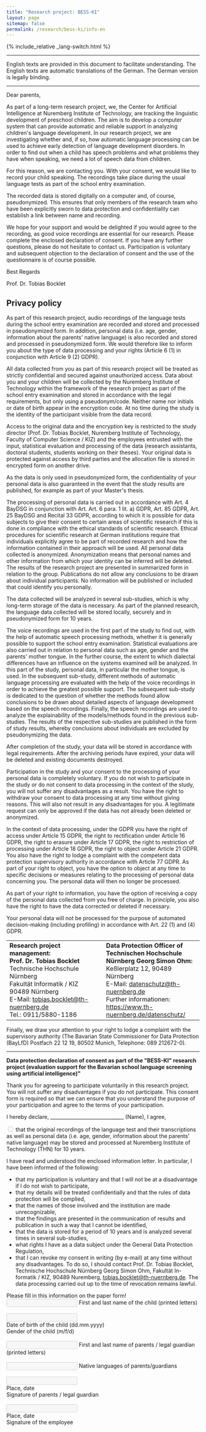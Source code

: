 ```yaml
---
title: "Research project: BESS-KI"
layout: page
sitemap: false
permalink: /research/bess-ki/info-en
---
```



{% include_relative _lang-switch.html %}

<hr />
<div class="alert alert-danger">
  English texts are provided in this document to facilitate understanding. The English texts are automatic translations of the German. The German version is legally binding.
</div>
<hr />

Dear parents,

As part of a long-term research project, we, the Center for Artificial Intelligence at Nuremberg Institute of Technology, are tracking the linguistic development of preschool children. The aim is to develop a computer system that can provide automatic and reliable support in analyzing children's language development. In our research project, we are investigating whether and, if so, how automatic language processing can be used to achieve early detection of language development disorders. In order to find out when a child has speech problems and what problems they have when speaking, we need a lot of speech data from children.

For this reason, we are contacting you. With your consent, we would like to record your child speaking. The recordings take place during the usual language tests as part of the school entry examination.

The recorded data is stored digitally on a computer and, of course, pseudonymized. This ensures that only members of the research team who have been explicitly sworn to data protection and confidentiality can establish a link between name and recording. 

We hope for your support and would be delighted if you would agree to the recording, as good voice recordings are essential for our research. Please complete the enclosed declaration of consent. If you have any further questions, please do not hesitate to contact us. Participation is voluntary and subsequent objection to the declaration of consent and the use of the questionnaire is of course possible.

Best Regards

Prof. Dr. Tobias Bocklet

## Privacy policy
As part of this research project, audio recordings of the language tests during the school entry examination are recorded and stored and processed in pseudonymized form. In addition, personal data (i.e. age, gender, information about the parents' native language) is also recorded and stored and processed in pseudonymized form. We would therefore like to inform you about the type of data processing and your rights (Article 6 (1) in conjunction with Article 9 (2) GDPR).

All data collected from you as part of this research project will be treated as strictly confidential and secured against unauthorized access. Data about you and your children will be collected by the Nuremberg Institute of Technology within the framework of the research project as part of the school entry examination and stored in accordance with the legal requirements, but only using a pseudonym/code. Neither name nor initials or date of birth appear in the encryption code. At no time during the study is the identity of the participant visible from the data record.

Access to the original data and the encryption key is restricted to the study director (Prof. Dr. Tobias Bocklet, Nuremberg Institute of Technology, Faculty of Computer Science / KIZ) and the employees entrusted with the input, statistical evaluation and processing of the data (research assistants, doctoral students, students working on their theses). Your original data is protected against access by third parties and the allocation file is stored in encrypted form on another drive.

As the data is only used in pseudonymized form, the confidentiality of your personal data is also guaranteed in the event that the study results are published, for example as part of your Master's thesis.

The processing of personal data is carried out in accordance with Art. 4 BayDSG in conjunction with Art. Art. 6 para. 1 lit. a) GDPR, Art. 85 GDPR, Art. 25 BayDSG and Recital 33 GDPR, according to which it is possible for data subjects to give their consent to certain areas of scientific research if this is done in compliance with the ethical standards of scientific research. Ethical procedures for scientific research at German institutions require that individuals explicitly agree to be part of recorded research and how the information contained in their approach will be used. All personal data collected is anonymized. Anonymization means that personal names and other information from which your identity can be inferred will be deleted. The results of the research project are presented in summarized form in relation to the group. Publications do not allow any conclusions to be drawn about individual participants. No information will be published or included that could identify you personally.

The data collected will be analyzed in several sub-studies, which is why long-term storage of the data is necessary. As part of the planned research, the language data collected will be stored locally, securely and in pseudonymized form for 10 years.

The voice recordings are used in the first part of the study to find out, with the help of automatic speech processing methods, whether it is generally possible to support the school entry examination. Statistical evaluations are also carried out in relation to personal data such as age, gender and the parents' mother tongue. In the further course, the extent to which dialectal differences have an influence on the systems examined will be analyzed. In this part of the study, personal data, in particular the mother tongue, is used. In the subsequent sub-study, different methods of automatic language processing are evaluated with the help of the voice recordings in order to achieve the greatest possible support. The subsequent sub-study is dedicated to the question of whether the methods found allow conclusions to be drawn about detailed aspects of language development based on the speech recordings. Finally, the speech recordings are used to analyze the explainability of the models/methods found in the previous sub-studies. The results of the respective sub-studies are published in the form of study results, whereby conclusions about individuals are excluded by pseudonymizing the data.

After completion of the study, your data will be stored in accordance with legal requirements. After the archiving periods have expired, your data will be deleted and existing documents destroyed.

Participation in the study and your consent to the processing of your personal data is completely voluntary. If you do not wish to participate in the study or do not consent to data processing in the context of the study, you will not suffer any disadvantages as a result. You have the right to withdraw your consent to data processing at any time without giving reasons. This will also not result in any disadvantages for you. A legitimate request can only be approved if the data has not already been deleted or anonymized.

In the context of data processing, under the GDPR you have the right of access under Article 15 GDPR, the right to rectification under Article 16 GDPR, the right to erasure under Article 17 GDPR, the right to restriction of processing under Article 18 GDPR, the right to object under Article 21 GDPR. You also have the right to lodge a complaint with the competent data protection supervisory authority in accordance with Article 77 GDPR. As part of your right to object, you have the option to object at any time to specific decisions or measures relating to the processing of personal data concerning you. The personal data will then no longer be processed.

As part of your right to information, you have the option of receiving a copy of the personal data collected from you free of charge. In principle, you also have the right to have the data corrected or deleted if necessary. 

Your personal data will not be processed for the purpose of automated decision-making (including profiling) in accordance with Art. 22 (1) and (4) GDPR.

<div class="table-responsive">
    <table class="table table-bordered">
        <tr>
            <td width="50%">
                <b>Research project management:</b><br/>
                <b>Prof. Dr. Tobias Bocklet</b><br/>
                Technische Hochschule Nürnberg<br/>
                Fakultät Informatik / KIZ<br/>
                90489 Nürnberg<br/>
                E-Mail: <a href="mailto:tobias.bocklet@th-nuernberg.de">tobias.bocklet@th-nuernberg.de</a><br/>
                Tel.: 0911/5880-1186
            </td>
            <td width="50%">
                <b>Data Protection Officer of Technischen Hochschule Nürnberg Georg Simon Ohm:</b><br/>
                Keßlerplatz 12, 90489 Nürnberg<br/>
                E-Mail: <a href="mailto:datenschutz@th-nuernberg.de">datenschutz@th-nuernberg.de</a><br/>
                Further informationen: <a href="https://www.th-nuernberg.de/datenschutz/">https://www.th-nuernberg.de/datenschutz/</a>
            </td>
        </tr>
    </table>
</div>

Finally, we draw your attention to your right to lodge a complaint with the supervisory authority (The Bavarian State Commissioner for Data Protection (BayLfD) Postfach 22 12 19, 80502 Munich, Telephone: 089 212672-0).

---

**Data protection declaration of consent as part of the "BESS-KI" research project (evaluation support for the Bavarian school language screening using artificial intelligence)"**

Thank you for agreeing to participate voluntarily in this research project. You will not suffer any disadvantages if you do not participate. This consent form is required so that we can ensure that you understand the purpose of your participation and agree to the terms of your participation. 

I hereby declare, ______________________________ (Name), I agree, 

<input type="checkbox" disabled> that the original recordings of the language test and their transcriptions as well as personal data (i.e. age, gender, information about the parents' native language) may be stored and processed at Nuremberg Institute of Technology (THN) for 10 years.

I have read and understood the enclosed information letter. In particular, I have been informed of the following:
- that my participation is voluntary and that I will not be at a disadvantage if I do not wish to participate,
- that my details will be treated confidentially and that the rules of data protection will be complied, 
- that the names of those involved and the institution are made unrecognizable,
- that the findings are presented in the communication of results and publication in such a way that I cannot be identified,
- that the data is stored for a period of 10 years and is analyzed several times in several sub-studies,
- what rights I have as a data subject under the General Data Protection Regulation, 
- that I can revoke my consent in writing (by e-mail) at any time without any disadvantages. To do so, I should contact Prof. Dr. Tobias Bocklet, Technische Hochschule Nürnberg Georg Simon Ohm, Fakultät In-formatik / KIZ, 90489 Nuremberg, tobias.bocklet@th-nuernberg.de. The data processing carried out up to the time of revocation remains lawful.


<form style="position:relative">
  <div class="overlay-text">Please fill in this information on the paper form!</div>
  <div class="form-group">
    <input type="text" class="form-control" disabled>
    <span>First and last name of the child (printed letters)</span>
  </div>
  <br/>
  <div class="form-group">    
    <input type="text" class="form-control" disabled>
    <div class="row">
        <div class="col-sm-6">Date of birth of the child (dd.mm.yyyy)</div>
        <div class="col-sm-6">Gender of the child (m/f/d)</div>
    </div>
  </div>
  <br/>
  <div class="form-group">
    <input type="text" class="form-control" disabled>
    <span>First and last name of parents / legal guardian (printed letters)</span>
  </div>
  <br/>
  <div class="form-group">
    <input type="text" class="form-control" disabled>
    <span>Native languages of parents/guardians</span>
  </div>
  <br/>
  <div class="form-group">    
    <input type="text" class="form-control" disabled>
    <div class="row">
        <div class="col-sm-6">Place, date</div>
        <div class="col-sm-6">Signature of parents / legal guardian</div>
    </div>
  </div>
  <br/>
  <div class="form-group">    
    <input type="text" class="form-control" disabled>
    <div class="row">
        <div class="col-sm-6">Place, date</div>
        <div class="col-sm-6">Signature of the employee</div>
    </div>
  </div>
</form>
<br/>
<br/>